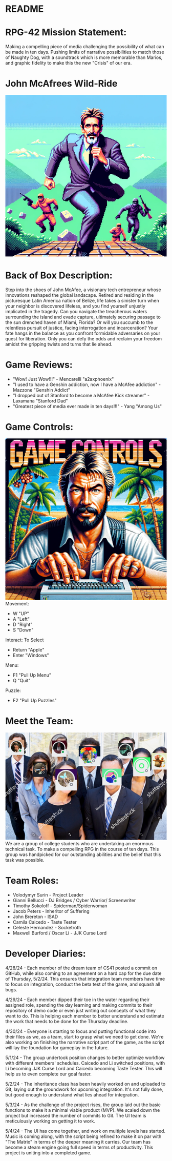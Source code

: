 # README


# RPG-42 Mission Statement:
Making a compelling piece of media challenging the possibility of what can be made in ten days. Pushing limits of narrative possibilities to match those of Naughty Dog, with a soundtrack which is more memorable than Marios, and graphic fidelity to make this the new "Crisis" of our era.

# John McAfrees Wild-Ride
![Game Cover](Game_Cover.png)

# Back of Box Description:
Step into the shoes of John McAfee, a visionary tech entrepreneur whose innovations reshaped the global landscape. Retired and residing in the picturesque Latin America nation of Belize, life takes a sinister turn when your neighbor is discovered lifeless, and you find yourself unjustly implicated in the tragedy. Can you navigate the treacherous waters surrounding the island and evade capture, ultimately securing passage to the sun drenched haven of Miami, Florida? Or will you succumb to the relentless pursuit of justice, facing interrogation and incarceration? Your fate hangs in the balance as you confront formidable adversaries on your quest for liberation. Only you can defy the odds and reclaim your freedom amidst the gripping twists and turns that lie ahead.

# Game Reviews: 
- "Wow! Just Wow!!!" - Mencarelli "a2axphoenix"
- "I used to have a Genshin addiction, now I have a McAfee addiction" - Mazzone "Genshin Addict"
- "I dropped out of Stanford to become a McAfee Kick streamer" - Laxamana "Stanford Dad"
- "Greatest piece of media ever made in ten days!!!" - Yang "Among Us"

# Game Controls:
![Game Controls](game_controls.JPEG)
Movement:
- W "UP"
- A "Left"
- D "Right"
- S "Down"

Interact:
To Select
- Return "Apple"
- Enter "Windows"

Menu:
- F1 "Pull Up Menu"
- Q "Quit"

Puzzle:
- F2 "Pull Up Puzzles"


# Meet the Team:
 ![Group Picture](best_team.jpeg)
We are a group of college students who are undertaking an enormous technical task. To make a compelling RPG in the course of ten days. This group was handpicked for our outstanding abilities and the belief that this task was possible.

# Team Roles:
- Volodymyr Surin - Project Leader
- Gianni Bellucci - DJ Bridges / Cyber Warrior/ Screenwriter
- Timothy Sokoloff - Spiderman/Spiderwoman
- Jacob Peters - Inheritor of Suffering
- John Brereton - ISAD
- Camila Caicedo - Taste Tester
- Celeste Hernandez - Socketroth
- Maxwell Burford / Oscar Li - JJK Curse Lord

# Developer Diaries:
4/28/24 - Each member of the dream team of CS41 posted a commit on GitHub, while also coming to an agreement on a hard cap for the due date of Thursday, 5/2/24. This ensures that integration team members have time to focus on integration, conduct the beta test of the game, and squash all bugs.

4/29/24 - Each member dipped their toe in the water regarding their assigned role, spending the day learning and making commits to their repository of demo code or even just writing out concepts of what they want to do. This is helping each member to better understand and estimate the work that needs to be done for the Thursday deadline.

4/30/24 - Everyone is starting to focus and putting functional code into their files as we, as a team, start to grasp what we need to get done. We're also working on finishing the narrative script part of the game, as the script will lay the foundation for gameplay in the future.

5/1/24 - The group undertook position changes to better optimize workflow with different members' schedules. Caicedo and Li switched positions, with Li becoming JJK Curse Lord and Caicedo becoming Taste Tester. This will help us to even complete our goal faster.

5/2/24 - The inheritance class has been heavily worked on and uploaded to Git, laying out the groundwork for upcoming integration. It's not fully done, but good enough to understand what lies ahead for integration.

5/3/24 - As the challenge of the project rises, the group laid out the basic functions to make it a minimal viable product (MVP). We scaled down the project but increased the number of commits to Git. The UI team is meticulously working on getting it to work. 

5/4/24 - The UI has come together, and work on multiple levels has started. Music is coming along, with the script being refined to make it on par with "The Matrix" in terms of the deeper meaning it carries. Our team has become a steam engine going full speed in terms of productivity. This project is uniting into a completed game.














